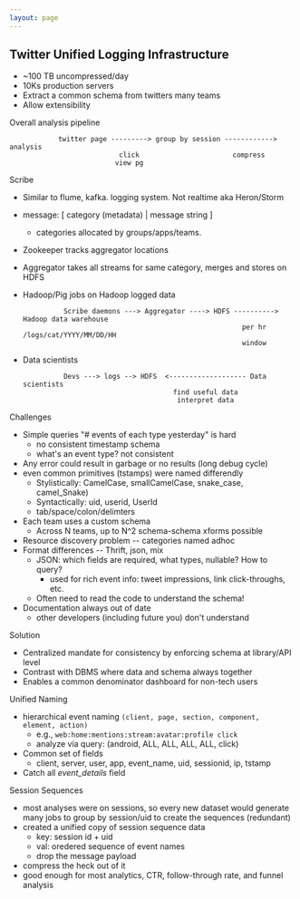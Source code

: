 ```yaml
---
layout: page
---
```





## Twitter Unified Logging Infrastructure

* ~100 TB uncompressed/day
* 10Ks production servers
* Extract a common schema from twitters many teams
* Allow extensibility

Overall analysis pipeline

                twitter page ---------> group by session ------------> analysis
                               click                       compress
                              view pg

Scribe

* Similar to flume, kafka.  logging system.  Not realtime aka Heron/Storm
* message:  [ category (metadata) | message string ]
  * categories allocated by groups/apps/teams.  
* Zookeeper tracks aggregator locations
* Aggregator takes all streams  for same category, merges and stores on HDFS
* Hadoop/Pig jobs on Hadoop logged data


                Scribe daemons ---> Aggregator ----> HDFS ----------> Hadoop data warehouse
                                                            per hr   /logs/cat/YYYY/MM/DD/HH
                                                            window
* Data scientists

                Devs ---> logs --> HDFS  <------------------- Data scientists
                                           find useful data
                                            interpret data


Challenges

* Simple queries "# events of each type yesterday" is hard
  * no consistent timestamp schema
  * what's an event type?  not consistent
* Any error could result in garbage or no results (long debug cycle)
* even common primitives (tstamps) were named differendly
  * Stylistically: CamelCase, smallCamelCase, snake_case, camel_Snake)
  * Syntactically: uid, userid, UserId
  * tab/space/colon/delimters
* Each team uses a custom schema
  * Across N teams, up to N^2 schema-schema xforms possible
* Resource discovery problem -- categories named adhoc
* Format differences -- Thrift, json, mix
  * JSON: which fields are required, what types, nullable? How to query?
    * used for rich event info: tweet impressions, link click-throughs, etc.
  * Often need to read the code to understand the schema!
* Documentation always out of date
  * other developers (including future you) don't understand

Solution

* Centralized mandate for consistency by enforcing schema at library/API level
* Contrast with DBMS where data and schema always together
* Enables a common denominator dashboard for non-tech users

Unified Naming

* hierarchical event naming `(client, page, section, component, element, action)`
  * e.g., `web:home:mentions:stream:avatar:profile click`
  * analyze via query: (android, ALL, ALL, ALL, ALL, click)
* Common set of fields
  * client, server, user, app, event_name, uid, sessionid, ip, tstamp
* Catch all *event_details* field

Session Sequences

* most analyses were on sessions, so every new dataset would generate many jobs to group by session/uid to create the sequences (redundant)
* created a unified copy of session sequence data
  * key: session id + uid
  * val: oredered sequence of event names
  * drop the message payload
* compress the heck out of it
* good enough for most analytics, CTR, follow-through rate, and funnel analysis


